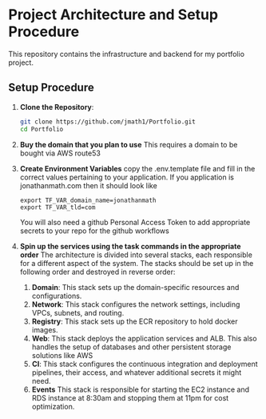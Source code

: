 # Project Architecture and Setup Procedure

This repository contains the infrastructure and backend for my portfolio project.

## Setup Procedure

1. **Clone the Repository**:
   ```sh
   git clone https://github.com/jmath1/Portfolio.git
   cd Portfolio
   ```
2. **Buy the domain that you plan to use**
   This requires a domain to be bought via AWS route53

3. **Create Environment Variables**
   copy the .env.template file and fill in the correct values pertaining to your application. If you application is
   jonathanmath.com then it should look like

   ```
   export TF_VAR_domain_name=jonathanmath
   export TF_VAR_tld=com
   ```

   You will also need a github Personal Access Token to add appropriate secrets to your repo for the github workflows

4. **Spin up the services using the task commands in the appropriate order**
   The architecture is divided into several stacks, each responsible for a different aspect of the system. The stacks should be set up in the following order and destroyed in reverse order:

   1. **Domain**: This stack sets up the domain-specific resources and configurations.
   2. **Network**: This stack configures the network settings, including VPCs, subnets, and routing.
   3. **Registry**: This stack sets up the ECR repository to hold docker images.
   4. **Web**: This stack deploys the application services and ALB. This also handles the setup of databases and other persistent storage solutions like AWS
   5. **CI**: This stack configures the continuous integration and deployment pipelines, their access, and whatever additional secrets it might need.
   6. **Events** This stack is responsible for starting the EC2 instance and RDS instance at 8:30am and stopping them at 11pm for cost optimization.
